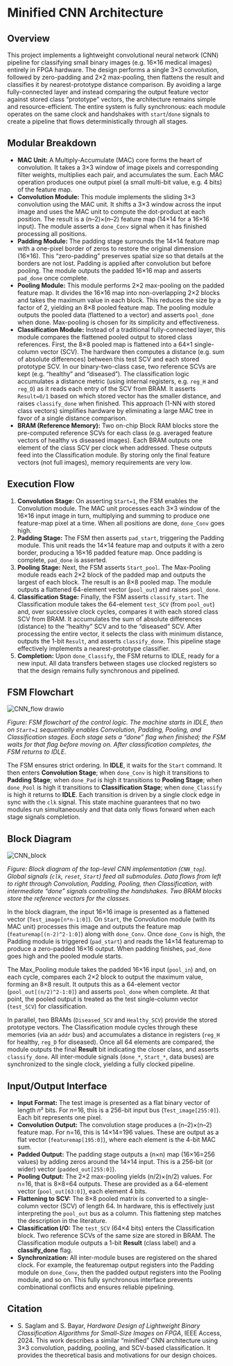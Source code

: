 
# Minified CNN Architecture

## Overview

This project implements a lightweight convolutional neural network (CNN) pipeline for classifying small binary images (e.g. 16×16 medical images) entirely in FPGA hardware. The design performs a single 3×3 convolution, followed by zero-padding and 2×2 max-pooling, then flattens the result and classifies it by nearest-prototype distance comparison.  By avoiding a large fully-connected layer and instead comparing the output feature vector against stored class “prototype” vectors, the architecture remains simple and resource-efficient. The entire system is fully synchronous: each module operates on the same clock and handshakes with `start`/`done` signals to create a pipeline that flows deterministically through all stages.

## Modular Breakdown

* **MAC Unit:** A Multiply-Accumulate (MAC) core forms the heart of convolution. It takes a 3×3 window of image pixels and corresponding filter weights, multiplies each pair, and accumulates the sum. Each MAC operation produces one output pixel (a small multi-bit value, e.g. 4 bits) of the feature map.
* **Convolution Module:** This module implements the sliding 3×3 convolution using the MAC unit. It shifts a 3×3 window across the input image and uses the MAC unit to compute the dot-product at each position. The result is a (n–2)×(n–2) feature map (14×14 for a 16×16 input). The module asserts a `done_Conv` signal when it has finished processing all positions.
* **Padding Module:** The padding stage surrounds the 14×14 feature map with a one-pixel border of zeros to restore the original dimension (16×16).  This “zero-padding” preserves spatial size so that details at the borders are not lost. Padding is applied after convolution but before pooling. The module outputs the padded 16×16 map and asserts `pad_done` once complete.
* **Pooling Module:** This module performs 2×2 max-pooling on the padded feature map. It divides the 16×16 map into non-overlapping 2×2 blocks and takes the maximum value in each block. This reduces the size by a factor of 2, yielding an 8×8 pooled feature map. The pooling module outputs the pooled data (flattened to a vector) and asserts `pool_done` when done. Max-pooling is chosen for its simplicity and effectiveness.
* **Classification Module:** Instead of a traditional fully-connected layer, this module compares the flattened pooled output to stored class references. First, the 8×8 pooled map is flattened into a 64×1 single-column vector (SCV). The hardware then computes a distance (e.g. sum of absolute differences) between this test SCV and each stored prototype SCV. In our binary-two-class case, two reference SCVs are kept (e.g. “healthy” and “diseased”). The classification logic accumulates a distance metric (using internal registers, e.g. `reg_H` and `reg_D`) as it reads each entry of the SCV from BRAM. It asserts `Result=0/1` based on which stored vector has the smaller distance, and raises `classify_done` when finished. This approach (1-NN with stored class vectors) simplifies hardware by eliminating a large MAC tree in favor of a single distance comparison.
* **BRAM (Reference Memory):** Two on-chip Block RAM blocks store the pre-computed reference SCVs for each class (e.g. averaged feature vectors of healthy vs diseased images). Each BRAM outputs one element of the class SCV per clock when addressed. These outputs feed into the Classification module. By storing only the final feature vectors (not full images), memory requirements are very low.

## Execution Flow

1. **Convolution Stage:** On asserting `Start=1`, the FSM enables the Convolution module. The MAC unit processes each 3×3 window of the 16×16 input image in turn, multiplying and summing to produce one feature-map pixel at a time. When all positions are done, `done_Conv` goes high.
2. **Padding Stage:** The FSM then asserts `pad_start`, triggering the Padding module. This unit reads the 14×14 feature map and outputs it with a zero border, producing a 16×16 padded feature map. Once padding is complete, `pad_done` is asserted.
3. **Pooling Stage:** Next, the FSM asserts `Start_pool`. The Max-Pooling module reads each 2×2 block of the padded map and outputs the largest of each block. The result is an 8×8 pooled map. The module outputs a flattened 64-element vector (`pool_out`) and raises `pool_done`.
4. **Classification Stage:** Finally, the FSM asserts `classify_start`. The Classification module takes the 64-element `test_SCV` (from `pool_out`) and, over successive clock cycles, compares it with each stored class SCV from BRAM. It accumulates the sum of absolute differences (distance) to the “healthy” SCV and to the “diseased” SCV. After processing the entire vector, it selects the class with minimum distance, outputs the 1-bit `Result`, and asserts `classify_done`. This pipeline stage effectively implements a nearest-prototype classifier.
5. **Completion:** Upon `done_Classify`, the FSM returns to IDLE, ready for a new input. All data transfers between stages use clocked registers so that the design remains fully synchronous and pipelined.

## FSM Flowchart

![CNN_flow drawio](https://github.com/user-attachments/assets/85d3b8af-c18c-4ca2-856e-2002b86c67c5)


*Figure: FSM flowchart of the control logic. The machine starts in IDLE, then on `Start=1` sequentially enables Convolution, Padding, Pooling, and Classification stages. Each stage sets a “done” flag when finished; the FSM waits for that flag before moving on. After classification completes, the FSM returns to IDLE.*

The FSM ensures strict ordering. In **IDLE**, it waits for the `Start` command. It then enters **Convolution Stage**; when `done_Conv` is high it transitions to **Padding Stage**; when `done_Pad` is high it transitions to **Pooling Stage**; when `done_Pool` is high it transitions to **Classification Stage**; when `done_Classify` is high it returns to **IDLE**. Each transition is driven by a single clock edge in sync with the `clk` signal. This state machine guarantees that no two modules run simultaneously and that data only flows forward when each stage signals completion.

## Block Diagram

![CNN_block](https://github.com/user-attachments/assets/0b4f76ca-6c9b-4fb1-8a17-b4d7b0c9308b)


*Figure: Block diagram of the top-level CNN implementation (`CNN_top`). Global signals (`clk`, `reset`, `Start`) feed all submodules. Data flows from left to right through Convolution, Padding, Pooling, then Classification, with intermediate “done” signals controlling the handshakes. Two BRAM blocks store the reference vectors for the classes.*

In the block diagram, the input 16×16 image is presented as a flattened vector (`Test_image[n*n-1:0]`). On `Start`, the Convolution module (with its MAC unit) processes this image and outputs the feature map (`featuremap[(n-2)^2-1:0]`) along with `done_Conv`. Once `done_Conv` is high, the Padding module is triggered (`pad_start`) and reads the 14×14 featuremap to produce a zero-padded 16×16 output. When padding finishes, `pad_done` goes high and the pooled module starts.

The Max\_Pooling module takes the padded 16×16 input (`pool_in`) and, on each cycle, compares each 2×2 block to output the maximum value, forming an 8×8 result. It outputs this as a 64-element vector (`pool_out[(n/2)^2-1:0]`) and asserts `pool_done` when complete. At that point, the pooled output is treated as the test single-column vector (`test_SCV`) for classification.

In parallel, two BRAMs (`Diseased_SCV` and `Healthy_SCV`) provide the stored prototype vectors. The Classification module cycles through these memories (via an `addr` bus) and accumulates a distance in registers (`reg_H` for healthy, `reg_D` for diseased). Once all 64 elements are compared, the module outputs the final **Result** bit indicating the closer class, and asserts `classify_done`. All inter-module signals (`done_*`, `Start_*`, data buses) are synchronized to the single clock, yielding a fully clocked pipeline.

## Input/Output Interface

* **Input Format:** The test image is presented as a flat binary vector of length *n*² bits. For *n*=16, this is a 256-bit input bus (`Test_image[255:0]`). Each bit represents one pixel.
* **Convolution Output:** The convolution stage produces a (n–2)×(n–2) feature map. For n=16, this is 14×14=196 values. These are output as a flat vector (`featuremap[195:0]`), where each element is the 4-bit MAC sum.
* **Padded Output:** The padding stage outputs a (n×n) map (16×16=256 values) by adding zeros around the 14×14 input. This is a 256-bit (or wider) vector (`padded_out[255:0]`).
* **Pooling Output:** The 2×2 max-pooling yields (n/2)×(n/2) values. For n=16, that is 8×8=64 outputs. These are provided as a 64-element vector (`pool_out[63:0]`), each element 4 bits.
* **Flattening to SCV:** The 8×8 pooled matrix is converted to a single-column vector (SCV) of length 64.  In hardware, this is effectively just interpreting the `pool_out` bus as a column. This flattening step matches the description in the literature.
* **Classification I/O:** The `test_SCV` (64×4 bits) enters the Classification block. Two reference SCVs of the same size are stored in BRAM. The Classification module outputs a 1-bit **Result** (class label) and a **classify\_done** flag.
* **Synchronization:** All inter-module buses are registered on the shared clock. For example, the featuremap output registers into the Padding module on `done_Conv`, then the padded output registers into the Pooling module, and so on. This fully synchronous interface prevents combinational conflicts and ensures reliable pipelining.

## Citation

* S. Saglam and S. Bayar, *Hardware Design of Lightweight Binary Classification Algorithms for Small-Size Images on FPGA*, IEEE Access, 2024. This work describes a similar “minified” CNN architecture using 3×3 convolution, padding, pooling, and SCV-based classification. It provides the theoretical basis and motivations for our design choices.
